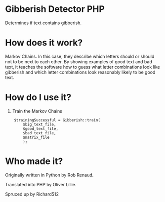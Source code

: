 # Gibberish Detector PHP
Determines if text contains gibberish.

# How does it work?

Markov Chains. In this case, they describe which letters should or should not to be next to each other. By showing examples of good text and bad text, it teaches the software how to guess what letter combinations look like gibberish and which letter combinations look reasonably likely to be good text.

# How do I use it?

1) Train the Markov Chains
```
	$trainingSuccessful = Gibberish::train(
		$big_text_file,
		$good_text_file,
		$bad_text_file,
		$matrix_file
		);
```

# Who made it?

Originally written in Python by Rob Renaud.

Translated into PHP by Oliver Lillie.

Spruced up by Richard512
